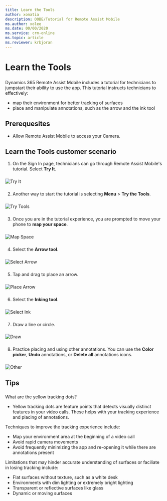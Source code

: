 ```yaml
---
title: Learn the Tools
author: xonatia
description: OOBE/Tutorial for Remote Assist Mobile 
ms.author: xolee
ms.date: 00/00/2020
ms.service: crm-online
ms.topic: article
ms.reviewer: krbjoran
---
```

# Learn the Tools

###
Dynamics 365 Remote Assist Mobile includes a tutorial for technicians to jumpstart their ability to use the app. This tutorial instructs technicians to effectively:
-	map their environment for better tracking of surfaces
-	place and manipulate annotations, such as the arrow and the ink tool

## Prerequesites 
- Allow Remote Assist Mobile to access your Camera. 

## Learn the Tools customer scenario
1. On the Sign In page, technicians can go through Remote Assist Mobile's tutorial. Select **Try It**.
###
![Try It](./media/learntools_1.png "Try It")
###
2. Another way to start the tutorial is selecting **Menu** > **Try the Tools**. 
###
![Try Tools](./media/learntools_4.png "Try Tools")
###
3. Once you are in the tutorial experience, you are prompted to move your phone to **map your space**.  
###
![Map Space](./media/learntools_5.png "Map Space")
###
4. Select the **Arrow tool**.
###
![Select Arrow](./media/learntools_6.png "Select Arrow")
###
5. Tap and drag to place an arrow. 
###
![Place Arrow](./media/learntools_7.png "Place Arrow")
###
6. Select the **Inking tool**.
###
![Select Ink](./media/learntools_8.png "Select Ink")
###
7. Draw a line or circle. 
###
![Draw](./media/learntools_9.png "Draw")
###
8. Practice placing and using other annotations. You can use the **Color picker**, **Undo** annotations, or **Delete all** annotations icons. 
###
![Other](./media/learntools_10.png "Other")
###

## Tips 
###
What are the yellow tracking dots?
- Yellow tracking dots are feature points that detects visually distinct features in your video calls. These helps with your tracking experience and placing of annotations. 

Techniques to improve the tracking experience include:
-	Map your environment area at the beginning of a video call
- Avoid rapid camera movements
- Avoid frequently minimizing the app and re-opening it while there are annotations present 

Limitations that may hinder accurate understanding of surfaces or faciliate in losing tracking include:
- Flat surfaces without texture, such as a white desk
- Environments with dim lighting or extremely bright lighting
- Transparent or reflective surfaces like glass
- Dynamic or moving surfaces
